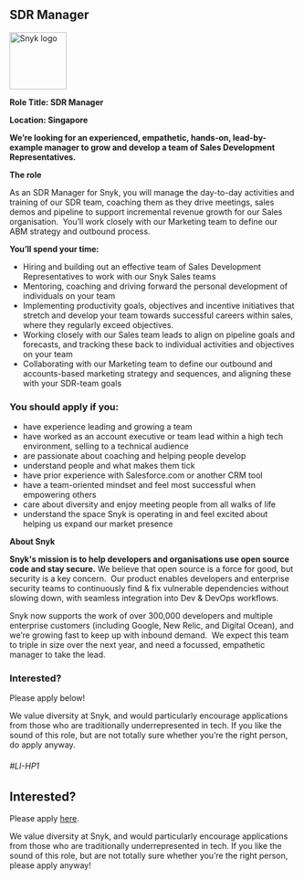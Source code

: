 SDR Manager
---

<img src="https://res.cloudinary.com/snyk/image/upload/v1537345894/press-kit/brand/logo-black.png" width="100" alt="Snyk logo" />

<p><strong>Role Title: SDR Manager&nbsp;</strong></p>
<p><strong>Location: Singapore</strong></p>
<p><strong>We’re looking for an experienced, empathetic, hands-on, lead-by-example manager to grow and develop a team of Sales Development Representatives.</strong></p>
<p><strong>The role</strong></p>
<p><span style="font-weight: 400;">As an SDR Manager for Snyk, you will manage the day-to-day activities and training of our SDR team, coaching them as they drive meetings, sales demos and pipeline to support incremental revenue growth for our Sales organisation.&nbsp; You’ll work closely with our Marketing team to define our ABM strategy and outbound process.&nbsp;</span></p>
<p><strong>You’ll spend your time:</strong></p>
<ul>
<li style="font-weight: 400;"><span style="font-weight: 400;">Hiring and building out an effective team of Sales Development Representatives to work with our Snyk Sales teams</span></li>
<li style="font-weight: 400;"><span style="font-weight: 400;">Mentoring, coaching and driving forward the personal development of individuals on your team</span></li>
<li style="font-weight: 400;"><span style="font-weight: 400;">Implementing productivity goals, objectives and incentive initiatives that stretch and develop your team towards successful careers within sales, where they regularly exceed objectives.&nbsp;</span></li>
<li style="font-weight: 400;"><span style="font-weight: 400;">Working closely with our Sales team leads to align on pipeline goals and forecasts, and tracking these back to individual activities and objectives on your team</span></li>
<li style="font-weight: 400;"><span style="font-weight: 400;">Collaborating with our Marketing team to define our outbound and accounts-based marketing strategy and sequences, and aligning these with your SDR-team goals</span></li>
</ul>
<h3><strong>You should apply if you:</strong></h3>
<ul>
<li style="font-weight: 400;"><span style="font-weight: 400;">have experience leading and growing a team</span></li>
<li style="font-weight: 400;"><span style="font-weight: 400;">have worked as an account executive or team lead within a high tech environment, selling to a technical audience</span></li>
<li style="font-weight: 400;"><span style="font-weight: 400;">are passionate about coaching and helping people develop</span></li>
<li style="font-weight: 400;"><span style="font-weight: 400;">understand people and what makes them tick</span></li>
<li style="font-weight: 400;"><span style="font-weight: 400;">have prior experience with Salesforce.com or another CRM tool</span></li>
<li style="font-weight: 400;"><span style="font-weight: 400;">have a team-oriented mindset and feel most successful when empowering others</span></li>
<li style="font-weight: 400;"><span style="font-weight: 400;">care about diversity and enjoy meeting people from all walks of life</span></li>
<li style="font-weight: 400;"><span style="font-weight: 400;">understand the space Snyk is operating in and feel excited about helping us expand our market presence</span></li>
</ul>
<p><strong>About Snyk</strong></p>
<p><strong>Snyk's mission is to help developers and organisations&nbsp;use open source code and stay secure.</strong><span style="font-weight: 400;"> We believe that open source is a force for good, but security is a key concern.&nbsp; Our product enables developers and enterprise security teams to continuously find &amp; fix vulnerable dependencies without slowing down, with seamless integration into Dev &amp; DevOps workflows.</span></p>
<p><span style="font-weight: 400;">Snyk now supports the work of over 300,000 developers and multiple enterprise customers (including Google, New Relic, and Digital Ocean), and we’re growing fast to keep up with inbound demand.&nbsp; We expect this team to triple in size over the next year, and need a focussed, empathetic manager to take the lead.</span></p>
<h3><strong>Interested?</strong></h3>
<p><span style="font-weight: 400;">Please apply below!</span></p>
<p><span style="font-weight: 400;">We value diversity at Snyk, and would particularly encourage applications from those who are traditionally underrepresented in tech. If you like the sound of this role, but are not totally sure whether you’re the right person, do apply anyway.</span></p>
<h6>#LI-HP1&nbsp;</h6>

Interested?
---

Please apply [here](https://boards.greenhouse.io/snyk/jobs/4398111002#app).

We value diversity at Snyk, and would particularly encourage applications from those who are traditionally underrepresented in tech.
If you like the sound of this role, but are not totally sure whether you’re the right person, please apply anyway!
